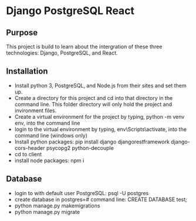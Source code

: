 # Django PostgreSQL React

## Purpose
This project is build to learn about the intergration of these three technologies: Django, PostgreSQL, and React.

## Installation

* Install python 3, PostgreSQL, and Node.js from their sites and set them up.  
* Create a directory for this project and cd into that directory in the command line.  This folder directory will only hold the project and invironment files.
* Create a virtual environment for the project by typing, python -m venv env, into the command line
* login to the virtual environment by typing, env\Scripts\activate, into the command line (windows only)
* Install python packages: pip install django djangorestframework django-cors-header psycopg2 python-decouple
* cd to client 
* install node packages: npm i

## Database
* login to with default user PostgreSQL: psql -U postgres
* create database in postgres=# command line: CREATE DATABASE test;
* python manage.py makemigrations
* python manage.py migrate